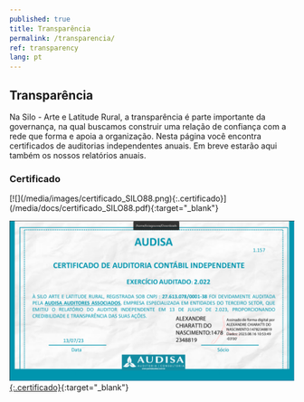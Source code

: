 ```yaml
---
published: true
title: Transparência
permalink: /transparencia/
ref: transparency
lang: pt
---
```


<h2>Transparência</h2>

Na Silo - Arte e Latitude Rural, a transparência é parte importante da governança, na qual buscamos construir uma relação de confiança com a rede que forma e apoia a organização. Nesta página você encontra certificados de auditorias independentes anuais. Em breve estarão aqui também os nossos relatórios anuais. 

<h3>Certificado</h3>
[![](/media/images/certificado_SILO88.png){:.certificado}](/media/docs/certificado_SILO88.pdf){:target="_blank"}

[![](/media/images/Certificado_SILO_2022.png){:.certificado}](/media/docs/Certificado_SILO_2022.pdf){:target="_blank"}
